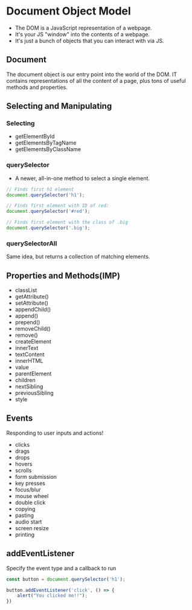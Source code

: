 # Document Object Model
- The DOM is a JavaScript representation of a webpage.
- It's your JS "window" into the contents of a webpage.
- It's just a bunch of objects that you can interact with via JS.

## Document
The document object is our entry point into the world of the DOM. IT contains representations of all the content of a page, plus tons of useful methods and properties.

## Selecting and Manipulating
### Selecting
- getElementById
- getElementsByTagName
- getElementsByClassName

### querySelector
- A newer, all-in-one method to select a single element.

```js
// Finds first h1 element
document.querySelector('h1');

// Finds first element with ID of red:
document.querySelector('#red');

// Finds first element with the class of .big
document.querySelector('.big');
```

### querySelectorAll
Same idea, but returns a collection of matching elements.

## Properties and Methods(IMP)
- classList
- getAttribute()
- setAttribute()
- appendChild()
- append()
- prepend()
- removeChild()
- remove()
- createElement
- innerText
- textContent
- innerHTML
- value
- parentElement
- children
- nextSibling
- previousSibling
- style

## Events
Responding to user inputs and actions!

- clicks
- drags
- drops
- hovers
- scrolls
- form submission
- key presses
- focus/blur
- mouse wheel
- double click
- copying
- pasting
- audio start
- screen resize
- printing

## addEventListener
Specify the event type and a callback to run

```js
const button = document.querySelector('h1');

button.addEventListener('click', () => {
    alert("You clicked me!!");
})
```
